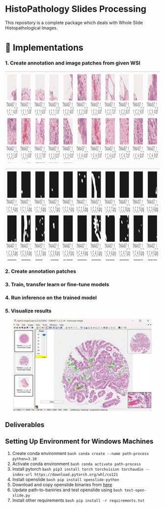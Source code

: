 # HistoPathology Slides Processing
This repository is a complete package which deals with Whole Slide Histopathological Images.

# 📍 Implementations

 ### 1. Create annotation and image patches from given WSI 
 
 <p align="center"> <img src="tools/image2.png" height="300"\></p>
 <p align="center"> <img src="tools/gt.png" height="300"\></p>

 ### 2. Create annotation patches 
 ### 3. Train, transfer learn or fine-tune models 
 ### 4. Run inference on the trained model 
 ### 5. Visualize results 
 <p align="center"> <img src="tools/aperio.png" height="300"\></p>


## Deliverables
###  

## Setting Up Environment for Windows Machines

1. Create conda environment
```bash conda create --name path-process python=3.10```
2. Activate conda environment
```bash conda activate path-process```
3. Install pytorch
```bash pip3 install torch torchvision torchaudio --index-url https://download.pytorch.org/whl/cu121```
4. Install openslide
```bash pip install openslide-python```
5. Download and copy openslide binaries from [here](https://openslide.org/api/python/#basic-usage)
6. Update path-to-baniries and test openslide using ```bash test-open-slide.py```
7. Install other requirements
```bash pip install -r requirements.txt```

 

